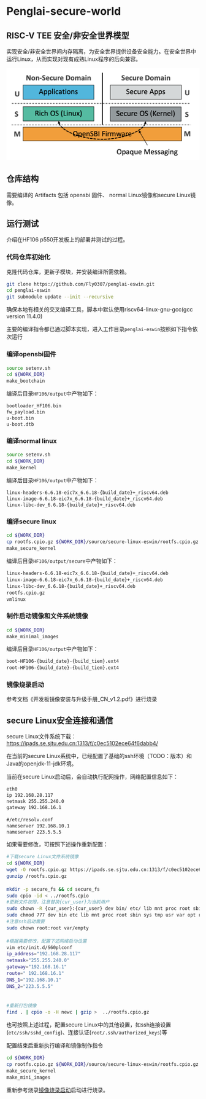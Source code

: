 # Penglai-secure-world
## RISC-V TEE 安全/非安全世界模型

实现安全/非安全世界间内存隔离，为安全世界提供设备安全能力。在安全世界中运行Linux，从而实现对现有成熟Linux程序的后向兼容。

![alt arch.png](images/arch.png)

## 仓库结构

需要编译的 Artifacts 包括 opensbi 固件、 normal Linux镜像和secure Linux镜像。


## 运行测试
介绍在HF106 p550开发板上的部署并测试的过程。
### 代码仓库初始化

克隆代码仓库，更新子模块，并安装编译所需依赖。
```bash
git clone https://github.com/Fly0307/penglai-eswin.git
cd penglai-eswin
git submodule update --init --recursive
```

确保本地有相关的交叉编译工具，脚本中默认使用riscv64-linux-gnu-gcc(gcc version 11.4.0)

主要的编译指令都已通过脚本实现，进入工作目录`penglai-eswin`按照如下指令依次运行

### 编译opensbi固件

```bash
source setenv.sh
cd ${WORK_DIR}
make_bootchain
```

编译后目录`HF106/output`中产物如下：
```
bootloader_HF106.bin
fw_payload.bin
u-boot.bin
u-boot.dtb
```


### 编译normal linux

```bash
source setenv.sh
cd ${WORK_DIR}
make_kernel
```

编译后目录`HF106/output`中产物如下：
```
linux-headers-6.6.18-eic7x_6.6.18-{build_date}+_riscv64.deb
linux-image-6.6.18-eic7x_6.6.18-{build_date}+_riscv64.deb
linux-libc-dev_6.6.18-{build_date}+_riscv64.deb
```


### 编译secure linux


```bash
cd ${WORK_DIR}
cp rootfs.cpio.gz ${WORK_DIR}/source/secure-linux-eswin/rootfs.cpio.gz
make_secure_kernel
```

编译后目录`HF106/output/secure`中产物如下：
```bash
linux-headers-6.6.18-eic7x_6.6.18-{build_date}+_riscv64.deb
linux-image-6.6.18-eic7x_6.6.18-{build_date}+_riscv64.deb
linux-libc-dev_6.6.18-{build_date}+_riscv64.deb
rootfs.cpio.gz
vmlinux
```

### 制作启动镜像和文件系统镜像

```bash
cd ${WORK_DIR}
make_minimal_images
```

编译后目录`HF106/output`中产物如下：
```bash
boot-HF106-{build_date}-{build_tiem}.ext4
root-HF106-{build_date}-{build_tiem}.ext4
```

### 镜像烧录启动

参考文档《开发板镜像安装与升级手册_CN_v1.2.pdf》进行烧录


## secure Linux安全连接和通信

secure Linux文件系统下载：https://ipads.se.sjtu.edu.cn:1313/f/c0ec5102ece64f6dabb4/

在当前的secure Linux系统中，已经配置了基础的ssh环境（TODO：版本）和Java的openjdk-11-jdk环境。

当前在secure Linux启动后，会自动执行配网操作，网络配置信息如下：
```
eth0
ip 192.168.28.117
netmask 255.255.240.0
gateway 192.168.16.1

#/etc/resolv.conf
nameserver 192.168.10.1
nameserver 223.5.5.5
```
如果需要修改，可按照下述操作重新配置：
```bash
#下载secure Linux文件系统镜像
cd ${WORK_DIR}
wget -O rootfs.cpio.gz https://ipads.se.sjtu.edu.cn:1313/f/c0ec5102ece64f6dabb4/?dl=1
gunzip /rootfs.cpio.gz

mkdir -p secure_fs && cd secure_fs
sudo cpio -id < ../rootfs.cpio
#更新文件权限，注意替换{cur_user}为当前用户
sudo chown -R {cur_user}:{cur_user} dev bin/ etc/ lib mnt proc root sbin sys tmp usr var opt run media
sudo chmod 777 dev bin etc lib mnt proc root sbin sys tmp usr var opt run media
#注意ssh启动需要
sudo chown root:root var/empty

#根据需要修改，配置下述网络启动设置
vim etc/init.d/S60plconf
ip_address="192.168.28.117"
netmask="255.255.240.0"
gateway="192.168.16.1"
route=" 192.168.16.1"
DNS_1="192.168.10.1"
DNS_2="223.5.5.5"


#重新打包镜像
find . | cpio -o -H newc | gzip >  ../rootfs.cpio.gz
```
也可按照上述过程，配置secure Linux中的其他设置，如ssh连接设置(`etc/ssh/sshd_config`)、连接认证(`root/.ssh/authorized_keys`)等

配置结束后重新执行编译和镜像制作指令
```bash
cd ${WORK_DIR}
cp rootfs.cpio.gz ${WORK_DIR}/source/secure-linux-eswin/rootfs.cpio.gz
make_secure_kernel
make_mini_images
```

重新参考烧录[镜像烧录启动](#镜像烧录启动)启动进行烧录。